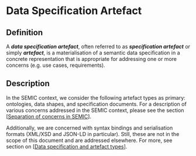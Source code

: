 # Data Specification Artefact

## Definition

A _**data specification artefact**_, often referred to as _**specification artefact**_ or simply _**artefact**_, is a materialisation of a semantic data specification in a concrete representation that is appropriate for addressing one or more concerns (e.g. use cases, requirements).

## Description

In the SEMIC context, we consider the following artefact types as primary: ontologies, data shapes, and specification documents. For a description of various concerns addressed in the SEMIC context, please see the section \[[Separation of concerns in SEMIC](https://semiceu.github.io/style-guide/1.0.0/arhitectural-clarifications.html#sec:separation-of-concerns-and-transformation)].

Additionally, we are concerned with syntax bindings and serialisation formats (XML/XSD and JSON-LD in particular). Still, these are not in the scope of this document and are addressed elsewhere. For more, see section on \[[Data specification and artefact types](https://semiceu.github.io/style-guide/1.0.0/arhitectural-clarifications.html#sec:data-specification-and-artefact-types)].

